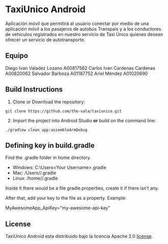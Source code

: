 # TaxiUnico Android
Aplicación móvil que permitirá al	usuario	conectar por medio de una	aplicación móvil a los pasajeros de	autobús Transpais	y	a	los conductores de vehículos registrados en nuestro	servicio de Taxi Único quienes desean	ofrecer	un servicio	de autotransporte.

## Equipo
Diego Ivan Valadez Lozano A00817562
Carlos Ivan Cardenas Cardenas A00820062
Salvador Barboza A01187752
Ariel Méndez A01020690

## Build Instructions

1. Clone or Download the repository:

  ```shell
  git clone https://github.com/the-vala/taxiunico.git
  ```

2. Import the project into Android Studio **or** build on the command line:

  ```shell
  ./gradlew clean app:assembleArmDebug
  ```
##  Defining key in build.gradle
Find the .gradle folder in home directory.

* Windows: C:\Users\<Your Username>\.gradle
* Mac: /Users/<Your Username>/.gradle
* Linux: /home/<Your Username>/.gradle

Inside it there would be a file gradle.properties, create it if there isn’t any.

After that, add your key to the file as a property. Example:

MyAwesomeApp_ApiKey="my-awesome-api-key"

## License
TaxiUnico Android esta distribuido bajo la licencia Apache 2.0 [license](LICENSE).
